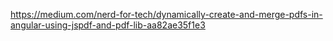 https://medium.com/nerd-for-tech/dynamically-create-and-merge-pdfs-in-angular-using-jspdf-and-pdf-lib-aa82ae35f1e3
